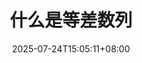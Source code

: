 ---
weight: 310
title: "什么是等差数列"
description: ""
icon: "article"
date: "2025-07-24T15:05:11+08:00"
lastmod: "2025-07-24T15:05:11+08:00"
draft: true
toc: true
---